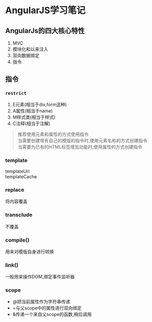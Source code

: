# AngularJS学习笔记

## AngularJs的四大核心特性

1. MVC
2. 模块化和以来注入
3. 双向数据绑定
4. 指令

## 指令

### `restrict`

1. E元素(相当于div,form这种)
2. A属性(相当于name)
3. M样式类(相当于样式)
4. C注释(相当于注解)

> 推荐使用元素和属性的方式使用指令  
> 当需要创建带有自己的模版的指令时,使用元素名称的方式创建指令  
> 当需要为已有的HTML标签增加功能时,使用属性的方式创建指令  

### template

templateUrl  
templateCache

### replace

将内容覆盖

### transclude

不覆盖

### compile()

用来对模版自身进行转换

### link()

一般用来操作DOM,绑定事件监听器

### scope

- @把当前属性作为字符串传递  
- =与父scope中的属性进行双向绑定  
- &传递一个来自父scope的函数,稍后调用  